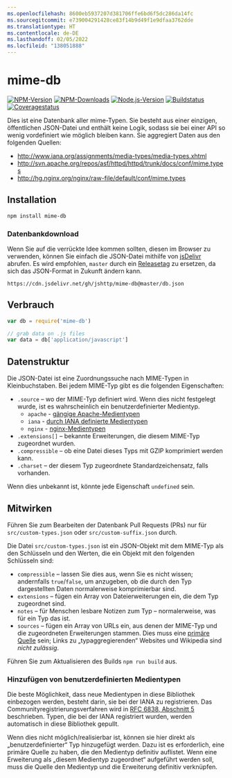 ```yaml
---
ms.openlocfilehash: 8600eb5937207d381706ffe6bd6f5dc286da14fc
ms.sourcegitcommit: e739004291428ce83f14b9d49f1e9dfaa3762dde
ms.translationtype: HT
ms.contentlocale: de-DE
ms.lasthandoff: 02/05/2022
ms.locfileid: "138051888"
---
```

# <a name="mime-db"></a>mime-db

[![NPM-Version][npm-version-image]][npm-url]
[![NPM-Downloads][npm-downloads-image]][npm-url]
[![Node.js-Version][node-image]][node-url]
[![Buildstatus][ci-image]][ci-url]
[![Coveragestatus][coveralls-image]][coveralls-url]

Dies ist eine Datenbank aller mime-Typen.
Sie besteht aus einer einzigen, öffentlichen JSON-Datei und enthält keine Logik, sodass sie bei einer API so wenig vordefiniert wie möglich bleiben kann.
Sie aggregiert Daten aus den folgenden Quellen:

- http://www.iana.org/assignments/media-types/media-types.xhtml
- http://svn.apache.org/repos/asf/httpd/httpd/trunk/docs/conf/mime.types
- http://hg.nginx.org/nginx/raw-file/default/conf/mime.types

## <a name="installation"></a>Installation

```bash
npm install mime-db
```

### <a name="database-download"></a>Datenbankdownload

Wenn Sie auf die verrückte Idee kommen sollten, diesen im Browser zu verwenden, können Sie einfach die JSON-Datei mithilfe von [jsDelivr](https://www.jsdelivr.com/) abrufen. Es wird empfohlen, `master` durch ein [Releasetag](https://github.com/jshttp/mime-db/tags) zu ersetzen, da sich das JSON-Format in Zukunft ändern kann.

```
https://cdn.jsdelivr.net/gh/jshttp/mime-db@master/db.json
```

## <a name="usage"></a>Verbrauch

```js
var db = require('mime-db')

// grab data on .js files
var data = db['application/javascript']
```

## <a name="data-structure"></a>Datenstruktur

Die JSON-Datei ist eine Zuordnungssuche nach MIME-Typen in Kleinbuchstaben.
Bei jedem MIME-Typ gibt es die folgenden Eigenschaften:

- `.source` – wo der MIME-Typ definiert wird.
    Wenn dies nicht festgelegt wurde, ist es wahrscheinlich ein benutzerdefinierter Medientyp.
    - `apache` - [gängige Apache-Medientypen](http://svn.apache.org/repos/asf/httpd/httpd/trunk/docs/conf/mime.types)
    - `iana` - [durch IANA definierte Medientypen](http://www.iana.org/assignments/media-types/media-types.xhtml)
    - `nginx` - [nginx-Medientypen](http://hg.nginx.org/nginx/raw-file/default/conf/mime.types)
- `.extensions[]` – bekannte Erweiterungen, die diesem MIME-Typ zugeordnet wurden.
- `.compressible` – ob eine Datei dieses Typs mit GZIP komprimiert werden kann.
- `.charset` – der diesem Typ zugeordnete Standardzeichensatz, falls vorhanden.

Wenn dies unbekannt ist, könnte jede Eigenschaft `undefined` sein.

## <a name="contributing"></a>Mitwirken

Führen Sie zum Bearbeiten der Datenbank Pull Requests (PRs) nur für `src/custom-types.json` oder `src/custom-suffix.json` durch.

Die Datei `src/custom-types.json` ist ein JSON-Objekt mit dem MIME-Typ als den Schlüsseln und den Werten, die ein Objekt mit den folgenden Schlüsseln sind:

- `compressible` – lassen Sie dies aus, wenn Sie es nicht wissen; andernfalls `true`/`false`, um anzugeben, ob die durch den Typ dargestellten Daten normalerweise komprimierbar sind.
- `extensions` – fügen ein Array von Dateierweiterungen ein, die dem Typ zugeordnet sind.
- `notes` – für Menschen lesbare Notizen zum Typ – normalerweise, was für ein Typ das ist.
- `sources` – fügen ein Array von URLs ein, aus denen der MIME-Typ und die zugeordneten Erweiterungen stammen. Dies muss eine [primäre Quelle](https://en.wikipedia.org/wiki/Primary_source) sein; Links zu „typaggregierenden“ Websites und Wikipedia sind _nicht zulässig_.

Führen Sie zum Aktualisieren des Builds `npm run build` aus.

### <a name="adding-custom-media-types"></a>Hinzufügen von benutzerdefinierten Medientypen

Die beste Möglichkeit, dass neue Medientypen in diese Bibliothek einbezogen werden, besteht darin, sie bei der IANA zu registrieren. Das Communityregistrierungsverfahren wird in [RFC 6838, Abschnitt 5](http://tools.ietf.org/html/rfc6838#section-5) beschrieben. Typen, die bei der IANA registriert wurden, werden automatisch in diese Bibliothek gepullt.

Wenn dies nicht möglich/realisierbar ist, können sie hier direkt als „benutzerdefinierter“ Typ hinzugefügt werden. Dazu ist es erforderlich, eine primäre Quelle zu haben, die den Medientyp definitiv auflistet. Wenn eine Erweiterung als „diesem Medientyp zugeordnet“ aufgeführt werden soll, muss die Quelle den Medientyp und die Erweiterung definitiv verknüpfen.

[ci-image]: https://badgen.net/github/checks/jshttp/mime-db/master?label=ci
[ci-url]: https://github.com/jshttp/mime-db/actions?query=workflow%3Aci
[coveralls-image]: https://badgen.net/coveralls/c/github/jshttp/mime-db/master
[coveralls-url]: https://coveralls.io/r/jshttp/mime-db?branch=master
[node-image]: https://badgen.net/npm/node/mime-db
[node-url]: https://nodejs.org/en/download
[npm-downloads-image]: https://badgen.net/npm/dm/mime-db
[npm-url]: https://npmjs.org/package/mime-db
[npm-version-image]: https://badgen.net/npm/v/mime-db
